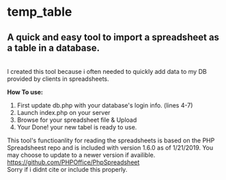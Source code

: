 # temp_table
<h2>A quick and easy tool to import a spreadsheet as a table in a database.</h2><br>
I created this tool because i often needed to quickly add data to my DB provided by clients in spreadsheets.

<b>How To use:</b>
<ol>
  <li>First update db.php with your database's login info. (lines  4-7)</li>
  <li>Launch index.php on your server</li>
  <li>Browse for your spreadsheet file & Upload</li>
  <li>Your Done! your new tabel is ready to use.</li>
 </ol>
 
 


This tool's functioanlity for reading the spreadsheets is based on the PHP Spreadsheest repo and is included with version 1.6.0 as of 1/21/2019. You may choose to update to a newer version if availible.<br>
https://github.com/PHPOffice/PhpSpreadsheet
<br>
Sorry if i didnt cite or include this properly.
